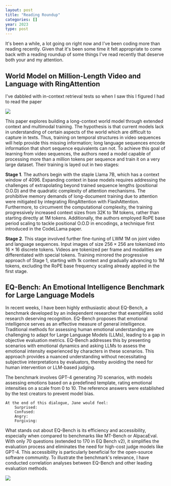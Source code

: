 ```yaml
---
layout: post
title: "Reading Roundup"
categories: []
year: 2023
type: post
---
```


It's been a while, a lot going on right now and I've been coding more than reading recently. Given that it's been some time it felt appropriate to come back with a reading roundup of some things I've read recently that deserve both your and my attention. 

## World Model on Million-Length Video and Language with RingAttention

I've dabbled with in-context retrieval tests so when I saw this I figured I had to read the paper

![](/images/lwmneedle.png)

This paper explores building a long-context world model through extended context and multimodal training. The hypothesis is that current models lack in understanding of certain aspects of the world which are difficult to capture in texts. Thus, training on temporal structures in video sequences will help provide this missing information; long language sequences encode information that short sequence equivalents can not. To achieve this goal of learning from video sequences, the authors need a model capable of processing more than a million tokens per sequence and train it on a very large dataset. Their training is layed out in two stages: 

**Stage 1**. The authors begin with the staple Llama 7B, which has a context window of 4096. Expanding context in base models requires addressing the challenges of extrapolating beyond trained sequence lengths (positional O.O.D) and the quadratic complexity of attention mechanisms. The prohibitive memory demands of long-document training due to attention were mitigated by integrating RingAttention with FlashAttention. Furthermore, to circumvent the computational complexity, the training progressively increased context sizes from 32K to 1M tokens, rather than starting directly at 1M tokens. Additionally, the authors employed RoPE base period scaling to tackle positional O.O.D in encodings, a technique first introduced in the CodeLLama paper.

**Stage 2**. This stage involved further fine-tuning of LWM 1M on joint video and language sequences. Input images of size $256 \times 256$ are tokenized into $16 \times 16$ discrete tokens. Videos are tokenized per frame and modalities are differentiated with special tokens. Training mirrored the progressive approach of Stage 1, starting with 1k context and gradually advancing to 1M tokens, excluding the RoPE base frequency scaling already applied in the first stage.

## EQ-Bench: An Emotional Intelligence Benchmark for Large Language Models
In recent weeks, I have been highly enthusiastic about EQ-Bench, a benchmark developed by an independent researcher that exemplifies solid research deserving recognition. EQ-Bench proposes that emotional intelligence serves as an effective measure of general intelligence. Traditional methods for assessing human emotional understanding are challenging to adapt for Large Language Models (LLMs), leading to a gap in objective evaluation metrics. EQ-Bench addresses this by presenting scenarios with emotional dynamics and asking LLMs to assess the emotional intensity experienced by characters in these scenarios. This approach provides a nuanced understanding without necessitating subjective interpretations by evaluators, thereby avoiding the need for human intervention or LLM-based judging.

The benchmark involves GPT-4 generating 70 scenarios, with models assessing emotions based on a predefined template, rating emotional intensities on a scale from 0 to 10. The reference answers were established by the test creators to prevent model bias.

```
At the end of this dialogue, Jane would feel:
    Surprised:
    Confused:
    Angry:
    Forgiving:
```

What stands out about EQ-Bench is its efficiency and accessibility, especially when compared to benchmarks like MT-Bench or AlpacaEval. With only 70 questions (extended to 170 in EQ Bench v2), it simplifies the evaluation process and eliminates the need for high-cost judge models like GPT-4. This accessibility is particularly beneficial for the open-source software community. To illustrate the benchmark's relevance, I have conducted correlation analyses between EQ-Bench and other leading evaluation methods.

![](/images/eqbenchcorr.png)



